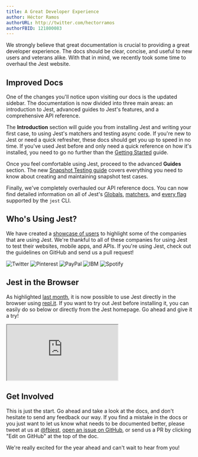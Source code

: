 ```yaml
---
title: A Great Developer Experience
author: Héctor Ramos
authorURL: http://twitter.com/hectorramos
authorFBID: 121800083
---
```


We strongly believe that great documentation is crucial to providing a great developer experience. The docs should be clear, concise, and useful to new users and veterans alike. With that in mind, we recently took some time to overhaul the Jest website.

## Improved Docs

One of the changes you'll notice upon visiting our docs is the updated sidebar. The documentation is now divided into three main areas: an introduction to Jest, advanced guides to Jest's features, and a comprehensive API reference.

The **Introduction** section will guide you from installing Jest and writing your first case, to using Jest's matchers and testing async code. If you're new to Jest or need a quick refresher, these docs should get you up to speed in no time. If you've used Jest before and only need a quick reference on how it's installed, you need to go no further than the [Getting Started](/jest/docs/getting-started.html) guide.

Once you feel comfortable using Jest, proceed to the advanced **Guides** section. The new [Snapshot Testing guide](/jest/docs/snapshot-testing.html) covers everything you need to know about creating and maintaining snapshot test cases.

Finally, we've completely overhauled our API reference docs. You can now find detailed information on all of Jest's [Globals](/jest/docs/api.html), [matchers](/jest/docs/expect.html), and [every flag](/jest/docs/cli.html) supported by the `jest` CLI.

## Who's Using Jest?

We have created a [showcase of users](/jest/users.html) to highlight some of the companies that are using Jest. We're thankful to all of these companies for using Jest to test their websites, mobile apps, and APIs. If you're using Jest, check out the guidelines on GitHub and send us a pull request!

<div class="miniShowcaseSection">
 <div class="logos">
   <img src="/jest/img/logos/twitter.png" title="Twitter"/>
   <img src="/jest/img/logos/pinterest.png" title="Pinterest"/>
   <img src="/jest/img/logos/paypal.png" title="PayPal"/>
   <img src="/jest/img/logos/ibm.png" title="IBM"/>
   <img src="/jest/img/logos/spotify.png" title="Spotify"/>
 </div>
</div>

## Jest in the Browser

As highlighted [last month](/jest/blog/2016/12/15/2016-in-jest.html), it is now possible to use Jest directly in the browser using [repl.it](https://repl.it/languages/jest). If you want to try out Jest before installing it, you can easily do so below or directly from the Jest homepage. Go ahead and give it a try!

<iframe class="jest-repl" src="https://repl.it/languages/jest?lite=true"></iframe>

## Get Involved

This is just the start. Go ahead and take a look at the docs, and don't hesitate to send any feedback our way. If you find a mistake in the docs or you just want to let us know what needs to be documented better, please tweet at us at [@fbjest](https://twitter.com/fbjest), [open an issue on GitHub](https://github.com/facebook/jest/issues), or send us a PR by clicking "Edit on GitHub" at the top of the doc.

We're really excited for the year ahead and can't wait to hear from you!
